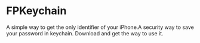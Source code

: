 # FPKeychain
A simple way to get the only identifier of your iPhone.A security way to save your password in keychain. 
Download and get the way to use it.
